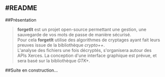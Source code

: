 #README
-----

##Présentation

> **forgetIt** est un projet open-source permettant une gestion, une sauvegarde de vos mots de passe de manière sécurisé.<br />
Pour cela **forgetIt** utilise des algorithmes de cryptages ayant fait leurs preuves issue de la bibliothèque *crypto++*.<br />
L'analyse des fichiers une fois décryptés, s'organisera autour des APIs Xerces.
La conception d'une interface graphique est prévue, et sera basé sur la bibliothèque *GTK+*.<br />

##Suite en construction...
  
